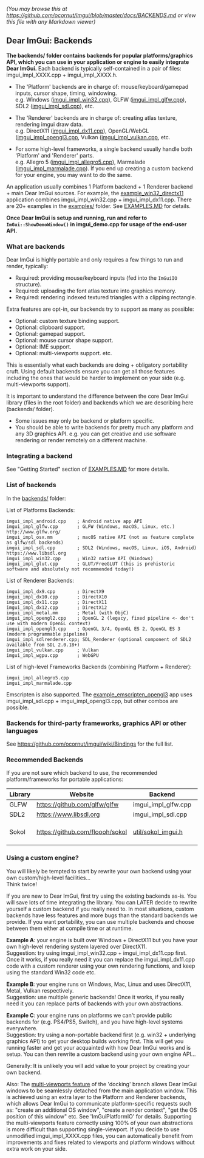 _(You may browse this at https://github.com/ocornut/imgui/blob/master/docs/BACKENDS.md or view this file with any Markdown viewer)_

## Dear ImGui: Backends

**The backends/ folder contains backends for popular platforms/graphics API, which you can use in
your application or engine to easily integrate Dear ImGui.** Each backend is typically self-contained in a pair of files: imgui_impl_XXXX.cpp + imgui_impl_XXXX.h.

- The 'Platform' backends are in charge of: mouse/keyboard/gamepad inputs, cursor shape, timing, windowing.<BR>
  e.g. Windows ([imgui_impl_win32.cpp](https://github.com/ocornut/imgui/blob/master/backends/imgui_impl_win32.cpp)), GLFW ([imgui_impl_glfw.cpp](https://github.com/ocornut/imgui/blob/master/backends/imgui_impl_glfw.cpp)), SDL2 ([imgui_impl_sdl.cpp](https://github.com/ocornut/imgui/blob/master/backends/imgui_impl_sdl.cpp)), etc.

- The 'Renderer' backends are in charge of: creating atlas texture, rendering imgui draw data.<BR>
  e.g. DirectX11 ([imgui_impl_dx11.cpp](https://github.com/ocornut/imgui/blob/master/backends/imgui_impl_dx11.cpp)), OpenGL/WebGL ([imgui_impl_opengl3.cpp](https://github.com/ocornut/imgui/blob/master/backends/imgui_impl_opengl3.cpp), Vulkan ([imgui_impl_vulkan.cpp](https://github.com/ocornut/imgui/blob/master/backends/imgui_impl_vulkan.cpp), etc.

- For some high-level frameworks, a single backend usually handle both 'Platform' and 'Renderer' parts.<BR>
  e.g. Allegro 5 ([imgui_impl_allegro5.cpp](https://github.com/ocornut/imgui/blob/master/backends/imgui_impl_allegro5.cpp)), Marmalade ([imgui_impl_marmalade.cpp](https://github.com/ocornut/imgui/blob/master/backends/imgui_impl_marmalade.cpp)). If you end up creating a custom backend for your engine, you may want to do the same.

An application usually combines 1 Platform backend + 1 Renderer backend + main Dear ImGui sources.
For example, the [example_win32_directx11](https://github.com/ocornut/imgui/tree/master/examples/example_win32_directx11) application combines imgui_impl_win32.cpp + imgui_impl_dx11.cpp. There are 20+ examples in the [examples/](https://github.com/ocornut/imgui/blob/master/examples/) folder. See [EXAMPLES.MD](https://github.com/ocornut/imgui/blob/master/docs/EXAMPLES.md) for details.

**Once Dear ImGui is setup and running, run and refer to `ImGui::ShowDemoWindow()` in imgui_demo.cpp for usage of the end-user API.**


### What are backends

Dear ImGui is highly portable and only requires a few things to run and render, typically:

 - Required: providing mouse/keyboard inputs (fed into the `ImGuiIO` structure).
 - Required: uploading the font atlas texture into graphics memory.
 - Required: rendering indexed textured triangles with a clipping rectangle.

 Extra features are opt-in, our backends try to support as many as possible:

 - Optional: custom texture binding support.
 - Optional: clipboard support.
 - Optional: gamepad support.
 - Optional: mouse cursor shape support.
 - Optional: IME support.
 - Optional: multi-viewports support.
 etc.

This is essentially what each backends are doing + obligatory portability cruft. Using default backends ensure you can get all those features including the ones that would be harder to implement on your side (e.g. multi-viewports support).

It is important to understand the difference between the core Dear ImGui library (files in the root folder)
and backends which we are describing here (backends/ folder).

- Some issues may only be backend or platform specific.
- You should be able to write backends for pretty much any platform and any 3D graphics API.
  e.g. you can get creative and use software rendering or render remotely on a different machine.


### Integrating a backend

See "Getting Started" section of [EXAMPLES.MD](https://github.com/ocornut/imgui/blob/master/docs/EXAMPLES.md) for more details.


### List of backends

In the [backends/](https://github.com/ocornut/imgui/blob/master/backends) folder:

List of Platforms Backends:

    imgui_impl_android.cpp    ; Android native app API
    imgui_impl_glfw.cpp       ; GLFW (Windows, macOS, Linux, etc.) http://www.glfw.org/
    imgui_impl_osx.mm         ; macOS native API (not as feature complete as glfw/sdl backends)
    imgui_impl_sdl.cpp        ; SDL2 (Windows, macOS, Linux, iOS, Android) https://www.libsdl.org
    imgui_impl_win32.cpp      ; Win32 native API (Windows)
    imgui_impl_glut.cpp       ; GLUT/FreeGLUT (this is prehistoric software and absolutely not recommended today!)

List of Renderer Backends:

    imgui_impl_dx9.cpp        ; DirectX9
    imgui_impl_dx10.cpp       ; DirectX10
    imgui_impl_dx11.cpp       ; DirectX11
    imgui_impl_dx12.cpp       ; DirectX12
    imgui_impl_metal.mm       ; Metal (with ObjC)
    imgui_impl_opengl2.cpp    ; OpenGL 2 (legacy, fixed pipeline <- don't use with modern OpenGL context)
    imgui_impl_opengl3.cpp    ; OpenGL 3/4, OpenGL ES 2, OpenGL ES 3 (modern programmable pipeline)
    imgui_impl_sdlrenderer.cpp; SDL_Renderer (optional component of SDL2 available from SDL 2.0.18+)
    imgui_impl_vulkan.cpp     ; Vulkan
    imgui_impl_wgpu.cpp       ; WebGPU

List of high-level Frameworks Backends (combining Platform + Renderer):

    imgui_impl_allegro5.cpp
    imgui_impl_marmalade.cpp

Emscripten is also supported.
The [example_emscripten_opengl3](https://github.com/ocornut/imgui/tree/master/examples/example_emscripten_opengl3) app uses imgui_impl_sdl.cpp + imgui_impl_opengl3.cpp, but other combos are possible.

### Backends for third-party frameworks, graphics API or other languages

See https://github.com/ocornut/imgui/wiki/Bindings for the full list.

### Recommended Backends

If you are not sure which backend to use, the recommended platform/frameworks for portable applications:

|Library |Website |Backend |Note |
|--------|--------|--------|-----|
| GLFW | https://github.com/glfw/glfw | imgui_impl_glfw.cpp | |
| SDL2 | https://www.libsdl.org | imgui_impl_sdl.cpp | |
| Sokol | https://github.com/floooh/sokol | [util/sokol_imgui.h](https://github.com/floooh/sokol/blob/master/util/sokol_imgui.h) | Lower-level than GLFW/SDL |


### Using a custom engine?

You will likely be tempted to start by rewrite your own backend using your own custom/high-level facilities...<BR>
Think twice!

If you are new to Dear ImGui, first try using the existing backends as-is.
You will save lots of time integrating the library.
You can LATER decide to rewrite yourself a custom backend if you really need to.
In most situations, custom backends have less features and more bugs than the standard backends we provide.
If you want portability, you can use multiple backends and choose between them either at compile time
or at runtime.

**Example A**: your engine is built over Windows + DirectX11 but you have your own high-level rendering
system layered over DirectX11.<BR>
Suggestion: try using imgui_impl_win32.cpp + imgui_impl_dx11.cpp first.
Once it works, if you really need it you can replace the imgui_impl_dx11.cpp code with a
custom renderer using your own rendering functions, and keep using the standard Win32 code etc.

**Example B**: your engine runs on Windows, Mac, Linux and uses DirectX11, Metal, Vulkan respectively.<BR>
Suggestion: use multiple generic backends!
Once it works, if you really need it you can replace parts of backends with your own abstractions.

**Example C**: your engine runs on platforms we can't provide public backends for (e.g. PS4/PS5, Switch),
and you have high-level systems everywhere.<BR>
Suggestion: try using a non-portable backend first (e.g. win32 + underlying graphics API) to get
your desktop builds working first. This will get you running faster and get your acquainted with
how Dear ImGui works and is setup. You can then rewrite a custom backend using your own engine API...

Generally:
It is unlikely you will add value to your project by creating your own backend.

Also:
The [multi-viewports feature](https://github.com/ocornut/imgui/issues/1542) of the 'docking' branch allows
Dear ImGui windows to be seamlessly detached from the main application window. This is achieved using an
extra layer to the Platform and Renderer backends, which allows Dear ImGui to communicate platform-specific
requests such as: "create an additional OS window", "create a render context", "get the OS position of this
window" etc. See 'ImGuiPlatformIO' for details.
Supporting the multi-viewports feature correctly using 100% of your own abstractions is more difficult
than supporting single-viewport.
If you decide to use unmodified imgui_impl_XXXX.cpp files, you can automatically benefit from
improvements and fixes related to viewports and platform windows without extra work on your side.
